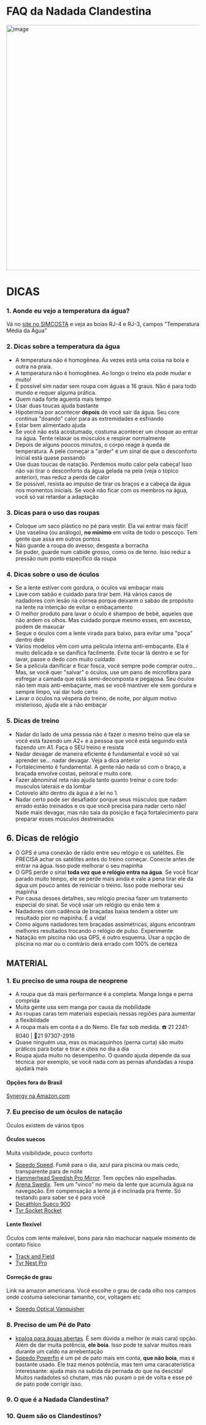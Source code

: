 # FAQ da Nadada Clandestina

<img width="640" height="640" alt="image" src="https://github.com/user-attachments/assets/f5351663-9bfb-4fb4-8b4f-f97e12901983" />

# DICAS

### 1. Aonde eu vejo a temperatura da água?

Vá no [site no SIMCOSTA](https://www.simcosta.furg.br/home) e veja as boias RJ-4 e RJ-3, campos "Temperatura Média da Água"

### 2. Dicas sobre a temperatura da água

- A temperatura não é homogênea. Ás vezes está uma coisa na boia e outra na praia.
- A temperatura não é homogênea. Ao longo o treino ela pode mudar e muito!
- É possível sim nadar sem roupa com águas a 16 graus. Não é para todo mundo e requer alguma prática.
- Quem nada forte aguenta mais tempo
- Usar duas toucas ajuda bastante
- Hipotermia por acontecer **depois** de você sair da água. Seu core continua "doando" calor para as extremidades e esfriando
- Estar bem alimentado ajuda
- Se você não está acostumado, costuma acontecer um choque ao entrar na água. Tente relaxar os músculos e respirar normalmente
- Depois de alguns poucos minutos, o corpo reage à queda de temperatura. A pele começar a "arder" é um sinal de que o desconforto inicial está quase passando
- Use duas toucas de natação. Perdemos muito calor pela cabeça! Isso não vai tirar o desconforto da água gelada na pela (veja o tópico anterior), mas reduz a perda de calor
- Se possível, resista ao impulso de tirar os braços e a cabeça da água nos momentos iniciais. Se você não ficar com os membros na água, você só vai retardar a adaptação

### 3. Dicas para o uso das roupas

- Coloque um saco plástico no pé para vestir. Ela vai entrar mais fácil!
- Use vaselina (ou análogo), **no mínimo** em volta de todo o pescoço. Tem gente que assa em outros pontos
- Não guarde a roupa do avesso, desgasta a borracha
- Se puder, guarde num cabide grosso, como os de terno. Isso reduz a pressão num ponto específico da roupa

### 4. Dicas sobre o uso de óculos

- Se a lente estiver com gordura, o óculos vai embaçar mais
- Lave com sabão e cuidado para tirar bem. Há vários casos de nadadores com lesão na córnea porque deixarm o sabão de propósito na lente na intenção de evitar o embaçamento
- O melhor produto para lavar o óculo é shampoo de bebê, aqueles que não ardem os olhos. Mas cuidado porque mesmo esses, em excesso, podem de maxucar
- Seque o óculos com a lente virada para baixo, para evitar uma "poça" dentro dele
- Vários modelos vêm com uma película interna anti-embaçante. Ela é muito delicada e se danifica facilmente. Evite tocar lá dentro e se for lavar, passe o dedo com muito cuidado
- Se a película danificar e ficar fosca, você sempre pode comprar outro... Mas, se você quer "salvar" o óculos, use um pano de microfibra para esfregar a camada que está semi-decomposta e pegajosa. Seu óculos não tem mais anti-embaçante, mas se você mantiver ele sem gordura e sempre limpo, vai dar tudo certo
- Lavar o óculos na véspera do treino, de noite, por algum motivo misterioso, ajuda ele a não embaçar 

### 5. Dicas de treino

- Nadar do lado de uma pessoa não é fazer o mesmo treino que ela se você está fazendo um A2+ e a pessoa que você está seguindo está fazendo um A1. Faça o SEU treino e resista
- Nadar devagar de maneira eficiente é fundamental e você só vai aprender se... nadar devagar. Veja a dica anterior
- Fortalecimento é fundamental. A gente não nada só com o braço, a braçada envolve costas, peitoral e muito core.
- Fazer abnominal reta não ajuda tanto quanto treinar o core todo: musculos laterais e da lombar
- Cotovelo alto dentro da água é a lei no 1.
- Nadar certo pode ser desafiador porque seus músculos que nadam errado estão treinados e os que você precisa para nadar certo não! Nade mais devagar, mas não saia da posição e faça fortalecimento para preparar esses músculos destreinados

## 6. Dicas de relógio

- O GPS é uma conexão de rádio entre seu relógio e os satélites. Ele PRECISA achar os satélites antes do treino começar. Conecte antes de entrar na água. Isso pode melhorar o seu mapinha
- O GPS perde o sinal **toda vez que o relógio entra na água**. Se você ficar parado muito tempo, ele se perde mais ainda e vale a pena tirar ele da água um pouco antes de reiniciar o treino. Isso pode melhorar seu mapinha
- Por causa desses detalhes, seu relógio precisa fazer um tratamento especial do sinal. Se você usar um relógio qu enão tem a 
- Nadadores com cadência de braçadas baixa tendem a obter um resultado pior no mapinha. É a vida!
- Como alguns nadadores tem braçadas assimétricas, alguns encontram melhores resultados trocando o relógio de pulso. Experimente
- Natação em piscina não usa GPS, é outro esquema. Usar a opção de piscina no mar ou o contrário derá errado com 100% de certeza

## MATERIAL

### 1. Eu preciso de uma roupa de neoprene

- A roupa que dá mais performance é a completa. Manga longa e perna comprida
- Muita gente usa sem manga por causa da mobilidade
- As roupas caras tem materiais especiais nessas regiões para aumentar a flexiblidade
- A roupa mais em conta é a do Nemo. Ele faz sob medida. ☎️ 21 2241-8040 | 📱21 97307-2916
- Quase ninguém usa, mas os macaquinhos (perna curta) são muito práticos para botar e tirar e úteis no dia a dia
- Roupa ajuda muito no desempenho. O quando ajuda depende da sua técnica: por exemplo, se você nada com as pernas afundadas a roupa ajudará mais

#### Opções fora do Brasil

[Synergy na Amazon.com](https://www.amazon.com/Synergy-Triathlon-Wetsuit-2mm-Sleeveless/dp/B0DTMG7Y5S/ref=sr_1_24?crid=2203TSMC4S2EB&dib=eyJ2IjoiMSJ9.CH31ayeioobOMHoSlZ8FWLXF2XJ_pGk-kujCS8MEmVDgRXd347ahdhwOZeUgNnbbLo1x3PCfMOisfZTzlBL0jehPtP_CMweUUXFypP0g6lk2iAB1WsJoibficTaCFUs2ICvCSnoMys6Y6z6TEj6aJzk2L1zCGdjpgQ2pMhfvTI-ObPB-_9WTgbSKAPaLzW08jpwEyLIb2yBJFWGCrfGmTKU01Nmvb4r79xTa8GWAfhvVtdgYtdAplzJ8iPkQQtU5nGlfuHWlQKbp9MjfNPAtg4sHxh6oNpjaJ4saH4M_VGI.4U5iEOGrm-LNYnrwq5XPiyCf-_ZZ-hcMBw9G88CMesI&dib_tag=se&keywords=synergy+tri+suit&qid=1759859896&sprefix=synergy+tr%2Caps%2C370&sr=8-24)

### 7. Eu preciso de um óculos de natação

Óculos existem de vários tipos

#### Óculos suecos

Muita visibilidade, pouco conforto

 - [Speedo Speed](https://www.amazon.com.br/%C3%93culos-Speed-Amarelo-Fum%C3%AA-Speedo/dp/B07G7HHQ4N/ref=pd_ci_mcx_mh_mcx_views_0_image?pd_rd_w=MsE8s&content-id=amzn1.sym.a320eae0-51a8-4a52-97b2-1acbb47e29c8%3Aamzn1.symc.c3d5766d-b606-46b8-ab07-1d9d1da0638a&pf_rd_p=a320eae0-51a8-4a52-97b2-1acbb47e29c8&pf_rd_r=GGV925RZD0P2AB6DX7SB&pd_rd_wg=g8fyY&pd_rd_r=a643bf46-cff5-4fbf-8409-ba032f12aba2&pd_rd_i=B07G7HHQ4N). Fumê para o dia, azul para piscina ou mais cedo, transparente para de noite
 - [Hammerhead Swedish Pro Mirror](https://www.amazon.com.br/Hammerhead-Swedish-Nata%C3%A7%C3%A3o-Unissex-Espelhado/dp/B07G4FCLHS/ref=dp-upsell-widget_d_sccl_2_2/132-7684541-9921002?pd_rd_w=rHCnm&content-id=amzn1.sym.7d7a1c4f-662f-4003-807c-1e4dd398ce29&pf_rd_p=7d7a1c4f-662f-4003-807c-1e4dd398ce29&pf_rd_r=GSF4PAERFD8EG0THSEWQ&pd_rd_wg=GaijU&pd_rd_r=1f176b54-dcb3-4092-80fb-0f0201f2e28c&pd_rd_i=B07G4FCLHS&th=1). Tem opções não espelhadas.
 - [Arena Swedix](https://www.amazon.com.br/arena-92398-75-NS-Oculos-Swedix/dp/B006L8W972/ref=sr_1_4_pp?__mk_pt_BR=%C3%85M%C3%85%C5%BD%C3%95%C3%91&crid=1BA8UQ99K6ROW&dib=eyJ2IjoiMSJ9.VEc1XbPDY99lHzX9_dsVaJhm1VW_R5UY_mlePV4HdepIKkevfgJZrd_MGZi0GWbtPBSQFAEEkrHgDhiZEVGeKehc9M-OQM_diuLJM0kR8thcVmatJ9954JlzE_q1L-LSXZgxfD5Ok7NonoO7kXRtHDYkzuvzwImy0SoJdjolAfIynmGLbkERJUTGES6ScCFz8ENREgLMa0W9Xend8lNYE281xMeeAd3uXEM38To9TZXn9BLJgtkCbPMpblqS-erIgVMufeeJxRuMj7V9eNEmduDIbfEkSq8l-Bp8VxvBWp0.td9aDjqcyOamhvQiKLpw1-wjJbBufK9AhdsItQfWhVw&dib_tag=se&keywords=arena%2Boculos&qid=1759860280&s=sports&sprefix=arena%2Boculo%2Csporting%2C326&sr=1-4&ufe=app_do%3Aamzn1.fos.6121c6c4-c969-43ae-92f7-cc248fc6181d&th=1&psc=1). Tem um "vinco" no meio da lente que acumula água na navegação. Em compensação a lente já é inclinada pra frente. Só testando para saber se é para você
 - [Decathlon Sueco 900](https://www.decathlon.com.br/oculos-de-natacao-adulto-suecos-900-ajustavel-vermelho-8547673-nabaiji/p)
 - [Tyr Socket Rocket](https://www.amazon.com.br/TYR-Socket-Rockets-corrida-met%C3%A1licos/dp/B001MWRRMO?th=1&psc=1)

#### Lente flexível

Óculos com lente maleável, bons para não machucar naquele momento de contato físico

- [Track and Field](https://www.tf.com.br/oculos-de-natacao-preto/p)
- [Tyr Nest Pro](https://www.amazon.com.br/TYR-LGNST-Nest-Pro-%C3%93culos/dp/B001MWRRVA?th=1)

#### Correção de grau

Link na amazon americana. Você escolhe o grau de cada olho nos campos onde costuma selecionar tamanho, cor, voltagem etc

- [Speedo Optical Vanquisher](https://www.amazon.com/Speedo-Vanquisher-Optical-Goggle-Smoke/dp/B07H3LJ23W?pd_rd_w=Xc0BD&content-id=amzn1.sym.52548f63-aa6f-47d3-941a-d69d44966d80&pf_rd_p=52548f63-aa6f-47d3-941a-d69d44966d80&pf_rd_r=GPVD8YW1522527Y0HNQ2&pd_rd_wg=az862&pd_rd_r=f8ee8bb2-9c34-43c2-a1d8-0def75d687ca&pd_rd_i=B07H3LJ23W&ref_=pd_bap_d_grid_rp_hxwhrp_sspa_dk_bia_0_1_ec_pd_nav_hcs_rp_3_i&th=1)

### 8. Preciso de um Pé de Pato

- [kpaloa para águas abertas](https://www.kpaloa.com/aguas-abertas). É sem dúvida a melhor (e mais cara) opção. Além de dar muita potência, **ele boia**. Isso pode te salvar muitos reais durante um caldo na arrebentação
- [Speedo Powerfin](https://www.amazon.com.br/Nadadeira-Powerfin-Azul-Tam-Speedo/dp/B07G6BD485/ref=sr_1_6?crid=2302R0MMS3ZI7&dib=eyJ2IjoiMSJ9.McEnmd_g7OFBtJr0nMghchuB0jMvFgFdQ8SYU4DcG8PUYzbS3BWUrb0iIdNFIr-b6PYN1JeNxJftqRq9tdBZjHEBJJ2GjXpEQEnMU5zM1fODHC9j9XY2zwtNq2bN-owqli_o5-9PMmrYBWU5d3Y4_D7JhQhiMWBkKVIA4Z40KuOs-QNxzbleYZ6hTfH5AoJp2DM4TqSlmhlBiD39l8zV0tWpR-QcG9HtsxFHn9k8qMAtlcG8VTjtck-utq8SV_Ksu9TDAw7oFC-cRgt8udFnhA3QeUHQxCTqwHN66fO3xYM.tDBd4kvJmoJ9No2_mCMM7jLF23JuqA4sp6TSejk36gU&dib_tag=se&keywords=kpaloa+nadadeira&qid=1760102278&sprefix=kpa%2Caps%2C324&sr=8-6&ufe=app_do%3Aamzn1.fos.fcd6d665-32ba-4479-9f21-b774e276a678) é um pé de pato mais em conta, **que não boia**, mas é bastante usado. Ele traz menos potência, mas tem uma caracaterística interessante: ajuda mais na subida da pernada do que na descida! Muitos nadadotes só chutam, mas não puxam o pé de volta e esse pé de pato pode corrigir isso.

### 9. O que é a Nadada Clandestina?

### 10. Quem são os Clandestinos?

